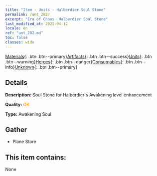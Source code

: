```yaml
---
title: "Item - Units - Halberdier Soul Stone"
permalink: /unt_282/
excerpt: "Era of Chaos  Halberdier Soul Stone"
last_modified_at: 2021-04-12
locale: en
ref: "unt_282.md"
toc: false
classes: wide
---
```

 [Materials](/){: .btn .btn--primary}[Artifacts](/Artifacts/){: .btn .btn--success}[Units](/Units/){: .btn .btn--warning}[Heroes](/Heroes/){: .btn .btn--danger}[Consumables](/Consumables/){: .btn .btn--info}[Unknown](/Unknown/){: .btn .btn--primary}

## Details
 **Description:** Soul Stone for Halberdier's Awakening level enhancement

 **Quality:** <span style="color: #FF8C00">OK</span>

 **Type:** Awakening Soul

## Gather

*    Plane Store 

## This item contains:

  None

